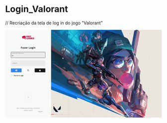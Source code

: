 # Login_Valorant
// Recriação da tela de log in do jogo "Valorant"


<img src="LoginValorant-Print.gif" />
